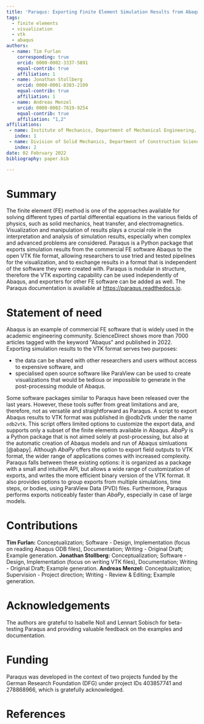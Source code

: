 ```yaml
---
title: 'Paraqus: Exporting Finite Element Simulation Results from Abaqus to VTK'
tags:
  - finite elements
  - visualization
  - vtk
  - abaqus
authors:
  - name: Tim Furlan
    corresponding: true
    orcid: 0000-0002-3337-5891
    equal-contrib: true
    affiliation: 1
  - name: Jonathan Stollberg
    orcid: 0000-0001-8383-2109
    equal-contrib: true
    affiliation: 1
  - name: Andreas Menzel
    orcid: 0000-0002-7819-9254
    equal-contrib: true
    affiliation: "1,2"
affiliations:
 - name: Institute of Mechanics, Department of Mechanical Engineering, TU Dortmund University, Leonhard-Euler-Str. 5, 44227 Dortmund, Germany
   index: 1
 - name: Division of Solid Mechanics, Department of Construction Sciences, Lund University, P.O. Box 118, SE-22100 Lund, Sweden
   index: 2
date: 02 February 2022
bibliography: paper.bib

---
```


# Summary

The finite element (FE) method is one of the approaches available for solving different types of partial differential equations in the various fields of physics, such as solid mechanics, heat transfer, and electromagnetics. Visualization and manipulation of results plays a crucial role in the interpretation and analysis of simulation results, especially when complex and advanced problems are considered. Paraqus is a Python package that exports simulation results from the commercial FE software Abaqus to the open VTK file format, allowing researchers to use tried and tested pipelines for the visualization, and to exchange results in a format that is independent of the software they were created with. Paraqus is modular in structure, therefore the VTK exporting capability can be used independently of Abaqus, and exporters for other FE software can be added as well. The Paraqus documentation is available at <https://paraqus.readthedocs.io>.

# Statement of need

Abaqus is an example of commercial FE software that is widely used in the academic engineering community. ScienceDirect shows more than 7000 articles tagged with the keyword "Abaqus" and published in 2022. Exporting simulation results to the VTK format serves two purposes: 
- the data can be shared with other researchers and users without access to expensive software, and 
- specialised open source software like ParaView can be used to create visualizations that would be tedious or impossible to generate in the post-processing module of Abaqus.

Some software packages similar to Paraqus have been released over the last years. However, these tools suffer from great limitations and are, therefore, not as versatile and straightforward as Paraqus. A script to export Abaqus results to VTK format was published in @odb2vtk under the name ``odb2vtk``. This script offers limited options to customize the export data, and supports only a subset of the finite elements available in Abaqus. *AbaPy* is a Python package that is not aimed solely at post-processing, but also at the automatic creation of Abaqus models and run of Abaqus simluations [@abapy]. Although *AbaPy* offers the option to export field outputs to VTK format, the wider range of applications comes with increased complexity. Paraqus falls between these existing options: it is organized as a package with a small and intuitive API, but allows a wide range of customization of exports, and writes the more efficient binary version of the VTK format. It also provides options to group exports from multiple simulations, time steps, or bodies, using ParaView Data (PVD) files. Furthermore, Paraqus performs exports noticeably faster than *AbaPy*, especially in case of large models.

# Contributions

**Tim Furlan:** Conceptualization; Software - Design, Implementation (focus on reading Abaqus ODB files), Documentation; Writing - Original Draft; Example generation. **Jonathan Stollberg:** Conceptualization; Software - Design, Implementation (focus on writing VTK files), Documentation; Writing - Original Draft; Example generation. **Andreas Menzel:** Conceptualization; Supervision - Project direction; Writing - Review & Editing; Example generation.

# Acknowledgements

The authors are grateful to Isabelle Noll and Lennart Sobisch for beta-testing Paraqus and providing valuable feedback on the examples and documentation.

# Funding

Paraqus was developed in the context of two projects funded by the German Research Foundation (DFG) under project IDs 403857741 and 278868966, which is gratefully acknowledged.

# References


